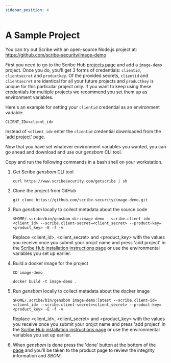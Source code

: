```yaml
---
sidebar_position: 4
---
```


# A Sample Project

You can try out Scribe with an open-source Node.js project at:  
https://github.com/scribe-security/image-demo

First you need to go to the Scribe Hub <a href='https://beta.hub.scribesecurity.com'>projects page</a> and add a `image-demo` project. Once you do, you'll get 3 forms of credentials: `clientid`, `clientsecret` and `productkey`.
Of the provided secrets, `clientid` and `clientsecret` are identical for all your future projects and `productkey` is unique for this particular project only. If you want to keep using these credentials for multiple projects we recommend you set them up as environment variables.

Here's an example for setting your `clientid` credential as an environment variable:
```
CLIENT_ID=<client_id>
```
Instead of `<client_id>` enter the `clientid` credential downloaded from the <a href='https://beta.hub.scribesecurity.com'>'add project'</a> page.

Now that you have set whatever environment variables you wanted, you can go ahead and download and use our *gensbom* CLI tool.

Copy and run the following commands in a bash shell on your workstation.
 
1. Get Scribe *gensbom* CLI tool

    ```curl https://www.scribesecurity.com/getscribe | sh```
 
2. Clone the project from GitHub

    ```git clone https://github.com/scribe-security/image-demo.git```

3. Run *gensbom* locally to collect metadata about the source code

    ```$HOME/.scribe/bin/gensbom dir:image-demo --scribe.client-id=<client_id> --scribe.client-secret=<client_secret> --product-key=<product_key> -E -f -v```

    Replace <client_id>, <client_secret> and <product_key> with the values you receive once you submit your projct name and press 'add project' in the <a href='https://beta.hub.scribesecurity.com'>Scribe Hub installation instructions page</a> or use the environmental variables you set up earlier.  

4. Build a docker image for the project

    ```CD image-demo```

    ```docker build -t image-demo .```

5. Run *gensbom* locally to collect metadata about the docker image

    ```$HOME/.scribe/bin/gensbom image-demo:latest --scribe.client-id=<client_id> --scribe.client-secret=<client_secret> --product-key=<product_key> -E -f -v```

    Replace <client_id>, <client_secret> and <product_key> with the values you receive once you submit your projct name and press 'add project' in the <a href='https://beta.hub.scribesecurity.com'>Scribe Hub installation instructions page</a> or use the environmental variables you set up earlier.  

6. When *gensbom* is done press the 'done' button at the bottom of the <a href='https://beta.hub.scribesecurity.com'>page</a> and you'll be taken to the product page to review the integrity information and *SBOM*.
